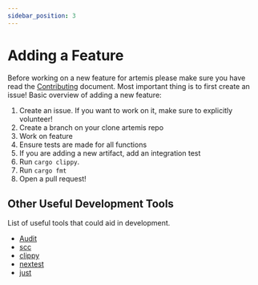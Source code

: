```yaml
---
sidebar_position: 3
---
```


# Adding a Feature

Before working on a new feature for artemis please make sure you have read the
[Contributing](https://github.com/puffycid/artemis/blob/main/CONTRIBUTING.md)
document. Most important thing is to first create an issue! Basic overview of
adding a new feature:

1. Create an issue. If you want to work on it, make sure to explicitly
   volunteer!
2. Create a branch on your clone artemis repo
3. Work on feature
4. Ensure tests are made for all functions
5. If you are adding a new artifact, add an integration test
6. Run `cargo clippy`.
7. Run `cargo fmt`
8. Open a pull request!

## Other Useful Development Tools

List of useful tools that could aid in development.

- [Audit](https://github.com/RustSec/rustsec/tree/main/cargo-audit)
- [scc](https://github.com/boyter/scc)
- [clippy](https://github.com/rust-lang/rust-clippy)
- [nextest](https://nexte.st/)
- [just](https://github.com/casey/just)
